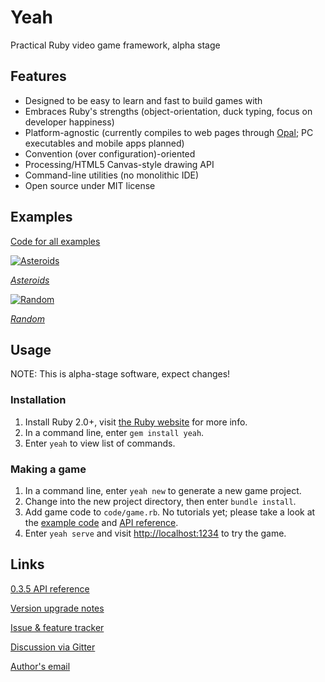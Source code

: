 # Yeah

Practical Ruby video game framework, alpha stage


## Features

* Designed to be easy to learn and fast to build games with
* Embraces Ruby's strengths (object-orientation, duck typing, focus on developer happiness)
* Platform-agnostic (currently compiles to web pages through [Opal](http://opalrb.org); PC executables and mobile apps planned)
* Convention (over configuration)-oriented
* Processing/HTML5 Canvas-style drawing API
* Command-line utilities (no monolithic IDE)
* Open source under MIT license


## Examples

[Code for all examples](https://github.com/yeahrb/examples)

[![Asteroids](https://cdn.mediacru.sh/IkYZP46TmCsd.png)](https://yeahrb.github.io/examples/asteroids/runner.html)

[*Asteroids*](https://yeahrb.github.io/examples/asteroids/runner.html)

[![Random](https://cdn.mediacru.sh/KW9M6TndLry0.png)](https://yeahrb.github.io/examples/random/runner.html)

[*Random*](https://yeahrb.github.io/examples/random/runner.html)


## Usage

NOTE: This is alpha-stage software, expect changes!

### Installation

1. Install Ruby 2.0+, visit [the Ruby website](http://ruby-lang.org/) for more info.
2. In a command line, enter `gem install yeah`.
3. Enter `yeah` to view list of commands.

### Making a game

1. In a command line, enter `yeah new` to generate a new game project.
2. Change into the new project directory, then enter `bundle install`.
3. Add game code to `code/game.rb`. No tutorials yet; please take a look at the [example code](https://github.com/yeahrb/examples) and [API reference](http://rdoc.info/github/yeahrb/yeah/5efbbc9/frames).
4. Enter `yeah serve` and visit [http://localhost:1234](http://localhost:1234) to try the game.


## Links

[0.3.5 API reference](http://rdoc.info/github/yeahrb/yeah/5efbbc9/frames)

[Version upgrade notes](https://github.com/yeahrb/yeah/blob/master/UPGRADING.md)

[Issue & feature tracker](https://github.com/yeahrb/yeah/issues)

[Discussion via Gitter](https://gitter.im/yeahrb/yeah)

[Author's email](mailto:skoofoo@gmail.com)
